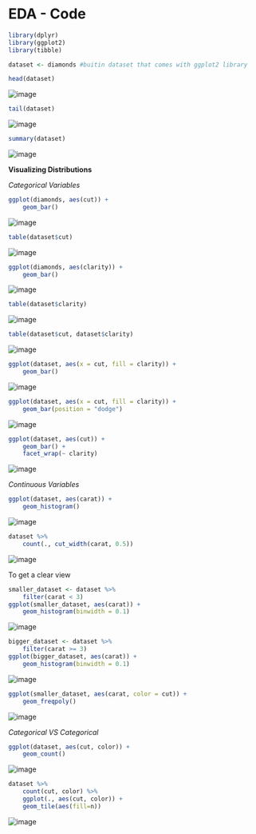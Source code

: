 # EDA - Code
```r
library(dplyr)
library(ggplot2)
library(tibble)
```
```r
dataset <- diamonds #buitin dataset that comes with ggplot2 library

head(dataset)
```
![image](https://user-images.githubusercontent.com/60386381/127759589-08e1eed9-38ba-4f4e-9e87-23540cb587eb.png)

```r
tail(dataset)
```
![image](https://user-images.githubusercontent.com/60386381/127759599-f90a8b9c-7742-45df-ac7c-96f8b0b87a4d.png)

```r
summary(dataset)
```
![image](https://user-images.githubusercontent.com/60386381/127759618-f046bafc-96c8-4a53-9d33-3a5e80ae1c5c.png)

**Visualizing Distributions**

*Categorical Variables*

```r
ggplot(diamonds, aes(cut)) +
    geom_bar()
```
![image](https://user-images.githubusercontent.com/60386381/127759658-0bf3e372-7ec0-45fc-a697-84b8da3630a0.png)

```r
table(dataset$cut)
```
![image](https://user-images.githubusercontent.com/60386381/127759697-ffcbb885-b581-47dc-ab50-258ff1363b00.png)

```r
ggplot(diamonds, aes(clarity)) +
    geom_bar()
```
![image](https://user-images.githubusercontent.com/60386381/127759731-f163fae9-6286-470f-9bd4-4d040ea4d1bf.png)

```r
table(dataset$clarity)
```
![image](https://user-images.githubusercontent.com/60386381/127759748-0527197e-7994-4ca2-bf78-0ac8b529a965.png)

```r
table(dataset$cut, dataset$clarity)
```
![image](https://user-images.githubusercontent.com/60386381/127759910-32b126c7-8d3b-4027-bfe3-5273fb07e96b.png)

```r
ggplot(dataset, aes(x = cut, fill = clarity)) + 
    geom_bar()
```
![image](https://user-images.githubusercontent.com/60386381/127759965-6110e4be-9b73-4ee4-88fd-dcc18c1c0b1d.png)

```r
ggplot(dataset, aes(x = cut, fill = clarity)) + 
    geom_bar(position = "dodge")
```
![image](https://user-images.githubusercontent.com/60386381/127759999-486269e4-194d-42c7-a548-5e3fa2c85d43.png)

```r
ggplot(dataset, aes(cut)) + 
    geom_bar() + 
    facet_wrap(~ clarity)
```
![image](https://user-images.githubusercontent.com/60386381/127994974-db76ca54-f736-47a1-a493-86986262103d.png)

*Continuous Variables*

```r
ggplot(dataset, aes(carat)) + 
    geom_histogram()
```
![image](https://user-images.githubusercontent.com/60386381/127995359-26b87cdc-b484-4c63-a3cd-5f962bda09b5.png)

```r
dataset %>%
    count(., cut_width(carat, 0.5))
```
![image](https://user-images.githubusercontent.com/60386381/127995763-94b0ee72-15e4-437d-b708-8ce29121c511.png)

To get a clear view
```r
smaller_dataset <- dataset %>%
    filter(carat < 3)
ggplot(smaller_dataset, aes(carat)) +
    geom_histogram(binwidth = 0.1)
```
![image](https://user-images.githubusercontent.com/60386381/127996524-d88119dc-5dc5-48ae-acfc-6deaaa2b2ae4.png)

```r
bigger_dataset <- dataset %>%
    filter(carat >= 3)
ggplot(bigger_dataset, aes(carat)) +
    geom_histogram(binwidth = 0.1)
```
![image](https://user-images.githubusercontent.com/60386381/127996720-5bf1598d-4eeb-44ae-ac72-94a1a6031e61.png)

```r
ggplot(smaller_dataset, aes(carat, color = cut)) +
    geom_freqpoly()
```
![image](https://user-images.githubusercontent.com/60386381/127997030-15484520-5a70-4204-a4a6-fb5afd8290a3.png)

*Categorical VS Categorical*
```r
ggplot(dataset, aes(cut, color)) +
    geom_count()
```
![image](https://user-images.githubusercontent.com/60386381/127998833-72a8b6a9-3a4d-4f9e-bb69-a3cdec9ece3d.png)

```r
dataset %>%
    count(cut, color) %>%
    ggplot(., aes(cut, color)) +
    geom_tile(aes(fill=n))
```
![image](https://user-images.githubusercontent.com/60386381/127999142-c6579e87-04d4-432d-8848-2d54288a1d14.png)

